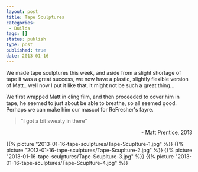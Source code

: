 ```yaml
---
layout: post
title: Tape Sculptures
categories:
 - Builds
tags: []
status: publish
type: post
published: true
date: 2013-01-16
---
```


We made tape sculptures this week, and aside from a slight shortage of tape it
was a great success, we now have a plastic, slightly flexible version of Matt..
well now I put it like that, it might not be such a great thing...

We first wrapped Matt in cling film, and then proceeded to cover him in tape,
he seemed to just about be able to breathe, so all seemed good. Perhaps we can
make him our mascot for ReFresher's fayre.

> "I got a bit sweaty in there"
<p style="text-align: right;">- Matt Prentice, 2013</p>

{{% picture "2013-01-16-tape-sculptures/Tape-Scuplture-1.jpg" %}}
{{% picture "2013-01-16-tape-sculptures/Tape-Scuplture-2.jpg" %}}
{{% picture "2013-01-16-tape-sculptures/Tape-Scuplture-3.jpg" %}}
{{% picture "2013-01-16-tape-sculptures/Tape-Scuplture-4.jpg" %}}
